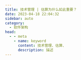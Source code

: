```yaml
---
title: 技术管理 | 估算为什么如此重要？
date: 2023-04-18 22:04:32
sidebar: auto
category: 
  - 软件架构
head:
  - - meta
    - name: keyword
      content: 技术管理、估算、
      description: 描述
---
```

